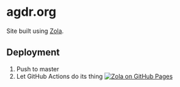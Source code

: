 # agdr.org

Site built using [Zola](https://github.com/getzola/zola).

## Deployment

1. Push to master
2. Let GitHub Actions do its thing [![Zola on GitHub Pages](https://github.com/audy/audy.github.io/actions/workflows/github-pages.yml/badge.svg)](https://github.com/audy/audy.github.io/actions/workflows/github-pages.yml)
